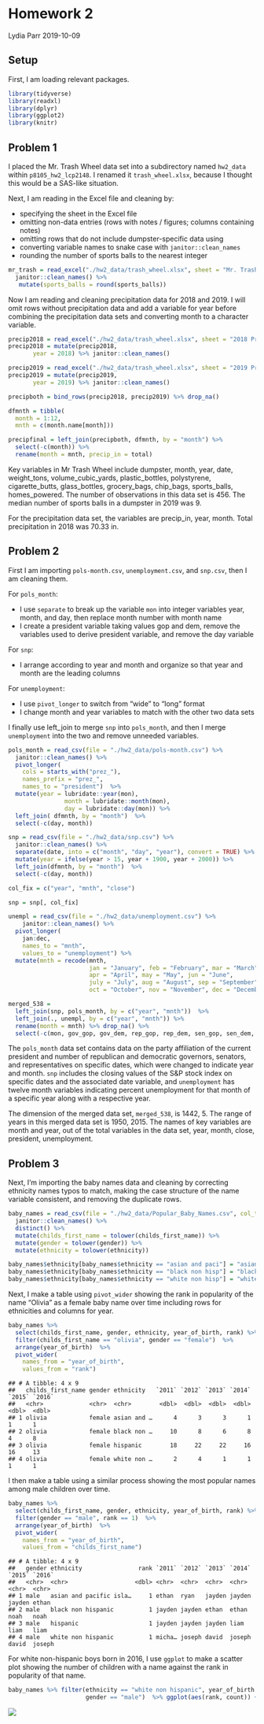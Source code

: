 Homework 2
================
Lydia Parr
2019-10-09

## Setup

First, I am loading relevant packages.

``` r
library(tidyverse)
library(readxl)
library(dplyr)
library(ggplot2)
library(knitr)
```

## Problem 1

I placed the Mr. Trash Wheel data set into a subdirectory named
`hw2_data` within `p8105_hw2_lcp2148`. I renamed it `trash_wheel.xlsx`,
because I thought this would be a SAS-like situation.

Next, I am reading in the Excel file and cleaning by:

-   specifying the sheet in the Excel file
-   omitting non-data entries (rows with notes / figures; columns
    containing notes)
-   omitting rows that do not include dumpster-specific data using
-   converting variable names to snake case with `janitor::clean_names`
-   rounding the number of sports balls to the nearest integer

``` r
mr_trash = read_excel("./hw2_data/trash_wheel.xlsx", sheet = "Mr. Trash Wheel", cellranger::cell_cols(1:14)) %>% drop_na() %>%
  janitor::clean_names() %>% 
   mutate(sports_balls = round(sports_balls))
```

Now I am reading and cleaning precipitation data for 2018 and 2019. I
will omit rows without precipitation data and add a variable for year
before combining the precipitation data sets and converting month to a
character variable.

``` r
precip2018 = read_excel("./hw2_data/trash_wheel.xlsx", sheet = "2018 Precipitation", skip = 1)
precip2018 = mutate(precip2018, 
       year = 2018) %>% janitor::clean_names()

precip2019 = read_excel("./hw2_data/trash_wheel.xlsx", sheet = "2019 Precipitation", skip = 1)
precip2019 = mutate(precip2019, 
       year = 2019) %>% janitor::clean_names()

precipboth = bind_rows(precip2018, precip2019) %>% drop_na() 

dfmnth = tibble(
  month = 1:12, 
  mnth = c(month.name[month]))

precipfinal = left_join(precipboth, dfmnth, by = "month") %>% 
  select(-c(month)) %>% 
  rename(month = mnth, precip_in = total)
```

Key variables in Mr Trash Wheel include dumpster, month, year, date,
weight\_tons, volume\_cubic\_yards, plastic\_bottles, polystyrene,
cigarette\_butts, glass\_bottles, grocery\_bags, chip\_bags,
sports\_balls, homes\_powered. The number of observations in this data
set is 456. The median number of sports balls in a dumpster in 2019 was
9.

For the precipitation data set, the variables are precip\_in, year,
month. Total precipitation in 2018 was 70.33 in.

## Problem 2

First I am importing `pols-month.csv`, `unemployment.csv`, and
`snp.csv`, then I am cleaning them.

For `pols_month`:

-   I use `separate` to break up the variable `mon` into integer
    variables year, month, and day, then replace month number with month
    name
-   I create a president variable taking values gop and dem, remove the
    variables used to derive president variable, and remove the day
    variable

For `snp`:

-   I arrange according to year and month and organize so that year and
    month are the leading columns

For `unemployment`:

-   I use `pivot_longer` to switch from “wide” to “long” format
-   I change month and year variables to match with the other two data
    sets

I finally use left\_join to merge `snp` into `pols_month`, and then I
merge `unemployment` into the two and remove unneeded variables.

``` r
pols_month = read_csv(file = "./hw2_data/pols-month.csv") %>%
  janitor::clean_names() %>% 
  pivot_longer(
    cols = starts_with("prez_"),
    names_prefix = "prez_",
    names_to = "president")  %>%
  mutate(year = lubridate::year(mon), 
                month = lubridate::month(mon), 
                day = lubridate::day(mon)) %>% 
  left_join( dfmnth, by = "month")  %>% 
  select(-c(day, month))

snp = read_csv(file = "./hw2_data/snp.csv") %>%
  janitor::clean_names() %>%
  separate(date, into = c("month", "day", "year"), convert = TRUE) %>%
  mutate(year = ifelse(year > 15, year + 1900, year + 2000)) %>% 
  left_join(dfmnth, by = "month")  %>% 
  select(-c(day, month)) 

col_fix = c("year", "mnth", "close")

snp = snp[, col_fix]

unempl = read_csv(file = "./hw2_data/unemployment.csv") %>%
    janitor::clean_names() %>%
  pivot_longer(
    jan:dec,
    names_to = "mnth",
    values_to = "unemployment") %>%
  mutate(mnth = recode(mnth,
                       jan = "January", feb = "February", mar = "March", 
                       apr = "April", may = "May", jun = "June", 
                       july = "July", aug = "August", sep = "September", 
                       oct = "October", nov = "November", dec = "December"))

merged_538 =
  left_join(snp, pols_month, by = c("year", "mnth"))  %>% 
  left_join(., unempl, by = c("year", "mnth")) %>% 
  rename(month = mnth) %>% drop_na() %>% 
  select(-c(mon, gov_gop, gov_dem, rep_gop, rep_dem, sen_gop, sen_dem, value))
```

The `pols_month` data set contains data on the party affiliation of the
current president and number of republican and democratic governors,
senators, and representatives on specific dates, which were changed to
indicate year and month. `snp` includes the closing values of the S&P
stock index on specific dates and the associated date variable, and
`unemployment` has twelve month variables indicating percent
unemployment for that month of a specific year along with a respective
year.

The dimension of the merged data set, `merged_538`, is 1442, 5. The
range of years in this merged data set is 1950, 2015. The names of key
variables are month and year, out of the total variables in the data
set, year, month, close, president, unemployment.

## Problem 3

Next, I’m importing the baby names data and cleaning by correcting
ethnicity names typos to match, making the case structure of the name
variable consistent, and removing the duplicate rows.

``` r
baby_names = read_csv(file = "./hw2_data/Popular_Baby_Names.csv", col_types = "dcccdd")  %>%
  janitor::clean_names() %>%
  distinct() %>%
  mutate(childs_first_name = tolower(childs_first_name)) %>%
  mutate(gender = tolower(gender)) %>%
  mutate(ethnicity = tolower(ethnicity)) 

baby_names$ethnicity[baby_names$ethnicity == "asian and paci"] = "asian and pacific islander" 
baby_names$ethnicity[baby_names$ethnicity == "black non hisp"] = "black non hispanic" 
baby_names$ethnicity[baby_names$ethnicity == "white non hisp"] = "white non hispanic"
```

Next, I make a table using `pivot_wider` showing the rank in popularity
of the name “Olivia” as a female baby name over time including rows for
ethnicities and columns for year.

``` r
baby_names %>%  
  select(childs_first_name, gender, ethnicity, year_of_birth, rank) %>%  
  filter(childs_first_name == "olivia", gender == "female")  %>%
  arrange(year_of_birth)  %>%
  pivot_wider(
    names_from = "year_of_birth",
    values_from = "rank") 
```

    ## # A tibble: 4 x 9
    ##   childs_first_name gender ethnicity   `2011` `2012` `2013` `2014` `2015` `2016`
    ##   <chr>             <chr>  <chr>        <dbl>  <dbl>  <dbl>  <dbl>  <dbl>  <dbl>
    ## 1 olivia            female asian and …      4      3      3      1      1      1
    ## 2 olivia            female black non …     10      8      6      8      4      8
    ## 3 olivia            female hispanic        18     22     22     16     16     13
    ## 4 olivia            female white non …      2      4      1      1      1      1

I then make a table using a similar process showing the most popular
names among male children over time.

``` r
baby_names %>%  
  select(childs_first_name, gender, ethnicity, year_of_birth, rank) %>%  
  filter(gender == "male", rank == 1)  %>%
  arrange(year_of_birth)  %>%
  pivot_wider(
    names_from = "year_of_birth",
    values_from = "childs_first_name") 
```

    ## # A tibble: 4 x 9
    ##   gender ethnicity                rank `2011` `2012` `2013` `2014` `2015` `2016`
    ##   <chr>  <chr>                   <dbl> <chr>  <chr>  <chr>  <chr>  <chr>  <chr> 
    ## 1 male   asian and pacific isla…     1 ethan  ryan   jayden jayden jayden ethan 
    ## 2 male   black non hispanic          1 jayden jayden ethan  ethan  noah   noah  
    ## 3 male   hispanic                    1 jayden jayden jayden liam   liam   liam  
    ## 4 male   white non hispanic          1 micha… joseph david  joseph david  joseph

For white non-hispanic boys born in 2016, I use `ggplot` to make a
scatter plot showing the number of children with a name against the rank
in popularity of that name.

``` r
baby_names %>% filter(ethnicity == "white non hispanic", year_of_birth == 2016, 
                      gender == "male")  %>% ggplot(aes(rank, count)) + geom_point(size = 0.5) + ggtitle("Number and rank of names among white male children born in 2016")
```

![](p8105_hw2_lcp2148_files/figure-gfm/baby_figures_c-1.png)<!-- -->
